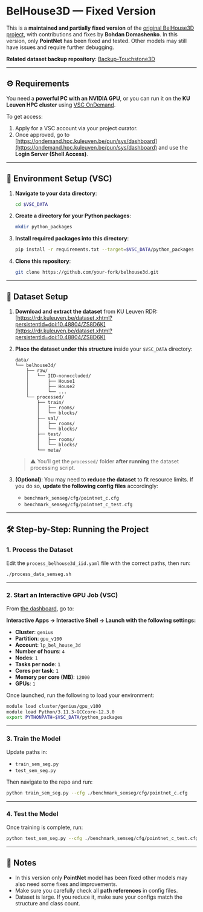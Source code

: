 # BelHouse3D — Fixed Version

This is a **maintained and partially fixed version** of the [original BelHouse3D project](https://github.com/umaatgithub/BelHouse3D?tab=readme-ov-file), with contributions and fixes by **Bohdan Domashenko**. In this version, only **PointNet** has been fixed and tested. Other models may still have issues and require further debugging.

**Related dataset backup repository**: [Backup-Touchstone3D](https://github.com/umaatgithub/Backup-Touchstone3D)

---

## ⚙️ Requirements

You need a **powerful PC with an NVIDIA GPU**, or you can run it on the **KU Leuven HPC cluster** using [VSC OnDemand](https://ondemand.hpc.kuleuven.be).

To get access:

1. Apply for a VSC account via your project curator.
2. Once approved, go to [https://ondemand.hpc.kuleuven.be/pun/sys/dashboard](https://ondemand.hpc.kuleuven.be/pun/sys/dashboard) and use the **Login Server (Shell Access)**.

---

## 📁 Environment Setup (VSC)

1. **Navigate to your data directory**:

   ```bash
   cd $VSC_DATA
   ```

2. **Create a directory for your Python packages**:

   ```bash
   mkdir python_packages
   ```

3. **Install required packages into this directory**:

   ```bash
   pip install -r requirements.txt --target=$VSC_DATA/python_packages
   ```

4. **Clone this repository**:

   ```bash
   git clone https://github.com/your-fork/belhouse3d.git
   ```

---

## 🧠 Dataset Setup

1. **Download and extract the dataset** from KU Leuven RDR:
   [https://rdr.kuleuven.be/dataset.xhtml?persistentId=doi:10.48804/ZS8D6K](https://rdr.kuleuven.be/dataset.xhtml?persistentId=doi:10.48804/ZS8D6K)

2. **Place the dataset under this structure** inside your `$VSC_DATA` directory:

   ```
   data/
   └── belhouse3d/
       ├── raw/
       │   └── IID-nonoccluded/
       │       ├── House1
       │       ├── House2
       │       └── ...
       └── processed/
           ├── train/
           │   ├── rooms/
           │   └── blocks/
           ├── val/
           │   ├── rooms/
           │   └── blocks/
           ├── test/
           │   ├── rooms/
           │   └── blocks/
           └── meta/
   ```

   > ⚠️ You’ll get the `processed/` folder **after running** the dataset processing script.

3. **(Optional)**: You may need to **reduce the dataset** to fit resource limits. If you do so, **update the following config files** accordingly:

   - `benchmark_semseg/cfg/pointnet_c.cfg`
   - `benchmark_semseg/cfg/pointnet_c_test.cfg`

---

## 🛠️ Step-by-Step: Running the Project

### 1. Process the Dataset

Edit the `process_belhouse3d_iid.yaml` file with the correct paths, then run:

```bash
./process_data_semseg.sh
```

---

### 2. Start an Interactive GPU Job (VSC)

From [the dashboard](https://ondemand.hpc.kuleuven.be/pun/sys/dashboard), go to:

**Interactive Apps → Interactive Shell → Launch with the following settings:**

- **Cluster**: `genius`
- **Partition**: `gpu_v100`
- **Account**: `lp_bel_house_3d`
- **Number of hours**: `4`
- **Nodes**: `1`
- **Tasks per node**: `1`
- **Cores per task**: `1`
- **Memory per core (MB)**: `12000`
- **GPUs**: `1`

Once launched, run the following to load your environment:

```bash
module load cluster/genius/gpu_v100
module load Python/3.11.3-GCCcore-12.3.0
export PYTHONPATH=$VSC_DATA/python_packages
```

---

### 3. Train the Model

Update paths in:

- `train_sem_seg.py`
- `test_sem_seg.py`

Then navigate to the repo and run:

```bash
python train_sem_seg.py --cfg ./benchmark_semseg/cfg/pointnet_c.cfg
```

---

### 4. Test the Model

Once training is complete, run:

```bash
python test_sem_seg.py --cfg ./benchmark_semseg/cfg/pointnet_c_test.cfg
```

---

## 📌 Notes

- In this version only **PointNet** model has been fixed other models may also need some fixes and improvements.
- Make sure you carefully check all **path references** in config files.
- Dataset is large. If you reduce it, make sure your configs match the structure and class count.
